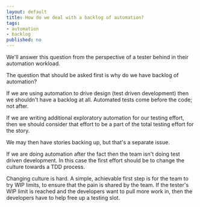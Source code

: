 ```yaml
---
layout: default
title: How do we deal with a backlog of automation?
tags:
- automation
- backlog
published: no
---
```

We'll answer this question from the perspective of a tester behind in their automation workload.

The question that should be asked first is why do we have backlog of automation?

If we are using automation to drive design (test driven development) then we shouldn't have a backlog at all. Automated tests come before the code; not after.

If we are writing additional exploratory automation for our testing effort, then we should consider that effort to be a part of the total testing effort for the story.

We may then have stories backing up, but that's a separate issue.

If we are doing automation after the fact then the team isn't doing test driven development. In this case the first effort should be to change the culture towards a TDD process.

Changing culture is hard. A simple, achievable first step is for the team to try WIP limits, to ensure that the pain is shared by the team. If the tester's WIP limit is reached and the developers want to pull more work in, then the developers have to help free up a testing slot.